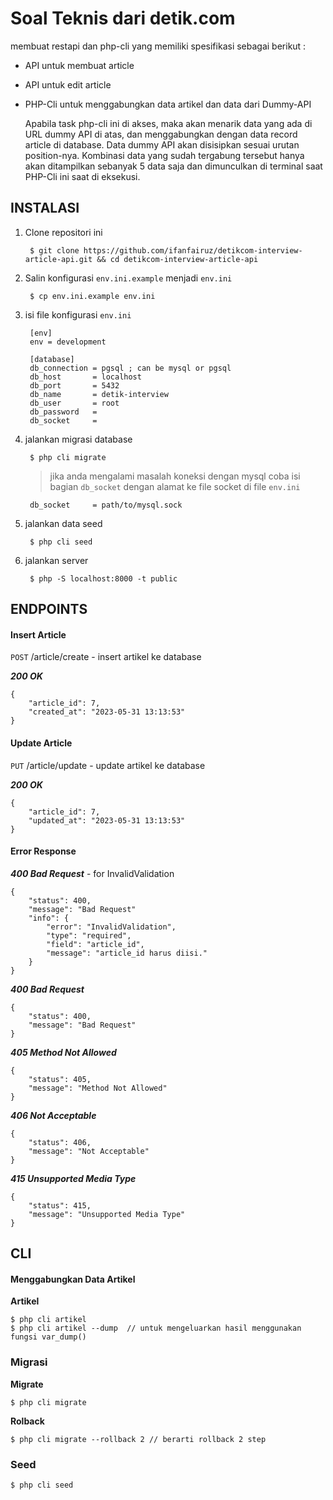 Soal Teknis dari detik.com
=============================

membuat restapi dan php-cli yang memiliki spesifikasi sebagai berikut :

- API untuk membuat article
- API untuk edit article
- PHP-Cli untuk menggabungkan data artikel dan data dari Dummy-API
  
  Apabila task php-cli ini di akses, maka akan menarik data yang ada di URL dummy API di atas,
  dan menggabungkan dengan data record article di database.
  Data dummy API akan disisipkan sesuai urutan position-nya.
  Kombinasi data yang sudah tergabung tersebut hanya akan ditampilkan sebanyak 5
  data saja dan dimunculkan di terminal saat PHP-Cli ini saat di eksekusi.
  
INSTALASI
------------

1. Clone repositori ini

        $ git clone https://github.com/ifanfairuz/detikcom-interview-article-api.git && cd detikcom-interview-article-api

2. Salin konfigurasi `env.ini.example` menjadi `env.ini`

        $ cp env.ini.example env.ini

2. isi file konfigurasi `env.ini`

        [env]
        env = development

        [database]
        db_connection = pgsql ; can be mysql or pgsql
        db_host       = localhost
        db_port       = 5432
        db_name       = detik-interview
        db_user       = root
        db_password   = 
        db_socket     = 

3. jalankan migrasi database

        $ php cli migrate

      > jika anda mengalami masalah koneksi dengan mysql coba isi bagian `db_socket` dengan alamat ke file socket di file `env.ini`

        db_socket     = path/to/mysql.sock

4. jalankan data seed

        $ php cli seed

5. jalankan server

        $ php -S localhost:8000 -t public
 
 
 
ENDPOINTS
------------

#### Insert Article
`POST` /article/create - insert artikel ke database

***200 OK***
```
{
    "article_id": 7,
    "created_at": "2023-05-31 13:13:53"
}
```

#### Update Article
`PUT` /article/update - update artikel ke database

***200 OK***
```
{
    "article_id": 7,
    "updated_at": "2023-05-31 13:13:53"
}
```

#### Error Response

***400 Bad Request*** - for InvalidValidation
```
{
    "status": 400,
    "message": "Bad Request"
    "info": {
        "error": "InvalidValidation",
        "type": "required",
        "field": "article_id",
        "message": "article_id harus diisi."
    }
}
```

***400 Bad Request***
```
{
    "status": 400,
    "message": "Bad Request"
}
```

***405 Method Not Allowed***
```
{
    "status": 405,
    "message": "Method Not Allowed"
}
```

***406 Not Acceptable***
```
{
    "status": 406,
    "message": "Not Acceptable"
}
```

***415 Unsupported Media Type***
```
{
    "status": 415,
    "message": "Unsupported Media Type"
}
```

CLI
------------

#### Menggabungkan Data Artikel

**Artikel**

    $ php cli artikel
    $ php cli artikel --dump  // untuk mengeluarkan hasil menggunakan fungsi var_dump()

### Migrasi

**Migrate**

    $ php cli migrate
    
**Rolback**

    $ php cli migrate --rollback 2 // berarti rollback 2 step
    
### Seed

    $ php cli seed


